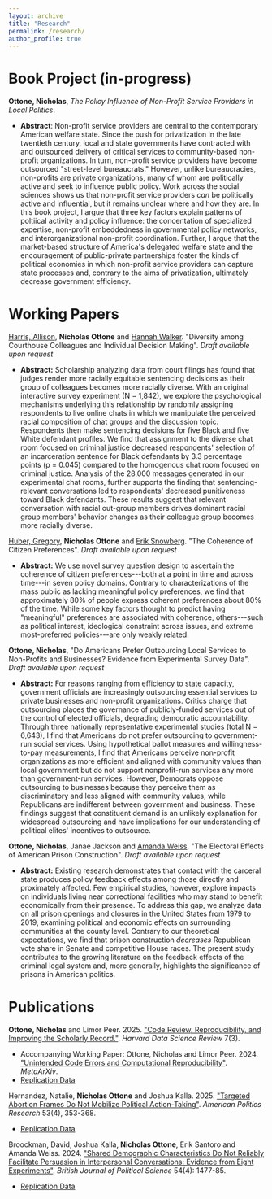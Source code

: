 ```yaml
---
layout: archive
title: "Research"
permalink: /research/
author_profile: true
---
```


Book Project (in-progress)
======
**Ottone, Nicholas**, *The Policy Influence of Non-Profit Service Providers in Local Politics*. 
* **Abstract**: Non-profit service providers are central to the contemporary American welfare state. Since the push for privatization in the late twentieth century, local and state governments have contracted with and outsourced delivery of critical services to community-based non-profit organizations. In turn, non-profit service providers have become outsourced "street-level bureaucrats." However, unlike bureaucracies, non-profits are private organizations, many of whom are politically active and seek to influence public policy. Work across the social sciences shows us that non-profit service providers *can* be politically active and influential, but it remains unclear where and how they are. In this book project, I argue that three key factors explain patterns of poltiical activity and policy influence: the concentation of specialized expertise, non-profit embeddedness in governmental policy networks, and interorganizational non-profit coordination. Further, I argue that the market-based structure of America's delegated welfare state and the encouragement of public-private partnerships foster the kinds of political economies in which non-profit service providers can capture state processes and, contrary to the aims of privatization, ultimately decrease government efficiency. 

Working Papers
======
[Harris, Allison](https://www.allisonpharris.com/), **Nicholas Ottone** and [Hannah Walker](https://mobilizedbyinjustice.com/). "Diversity among Courthouse Colleagues and Individual Decision Making". *Draft available upon request*
  * **Abstract:** Scholarship analyzing data from court filings has found that judges render more racially equitable sentencing decisions as their group of colleagues becomes more racially diverse. With an original interactive survey experiment (N = 1,842), we explore the psychological mechanisms underlying this relationship by randomly assigning respondents to live online chats in which we manipulate the perceived racial composition of chat groups and the discussion topic. Respondents then make sentencing decisions for five Black and five White defendant profiles. We find that assignment to the diverse chat room focused on criminal justice decreased respondents' selection of an incarceration sentence for Black defendants by 3.3 percentage points (p = 0.045) compared to the homogenous chat room focused on criminal justice. Analysis of the 28,000 messages generated in our experimental chat rooms, further supports the finding that sentencing-relevant conversations led to respondents' decreased punitiveness toward Black defendants. These results suggest that relevant conversation with racial out-group members drives dominant racial group members' behavior changes as their colleague group becomes more racially diverse.

[Huber, Gregory](https://huber.research.yale.edu/), **Nicholas Ottone** and [Erik Snowberg](https://eriksnowberg.com/). "The Coherence of Citizen Preferences". *Draft available upon request*
  * **Abstract:** We use novel survey question design to ascertain the coherence of citizen preferences---both at a point in time and across time---in seven policy domains. Contrary to characterizations of the mass public as lacking meaningful policy preferences, we find that approximately 80\% of people express coherent preferences about 80% of the time. While some key factors thought to predict having "meaningful" preferences are associated with coherence, others---such as political interest, ideological constraint across issues, and extreme most-preferred policies---are only weakly related. 

**Ottone, Nicholas**, "Do Americans Prefer Outsourcing Local Services to Non-Profits and Businesses? Evidence from Experimental Survey Data". *Draft available upon request*
  * **Abstract:** For reasons ranging from efficiency to state capacity, government officials are increasingly outsourcing essential services to private businesses and non-profit organizations. Critics charge that outsourcing places the governance of publicly-funded services out of the control of elected officials, degrading democratic accountability. Through three nationally representative experimental studies (total N = 6,643), I find that Americans do not prefer outsourcing to government-run social services. Using hypothetical ballot measures and willingness-to-pay measurements, I find that Americans perceive non-profit organizations as more efficient and aligned with community values than local government but do not support nonprofit-run services any more than government-run services. However, Democrats oppose outsourcing to businesses because they perceive them as discriminatory and less aligned with community values, while Republicans are indifferent between government and business. These findings suggest that constituent demand is an unlikely explanation for widespread outsourcing and have implications for our understanding of political elites' incentives to outsource.

**Ottone, Nicholas**, Janae Jackson and [Amanda Weiss](https://www.amandakweiss.com/). "The Electoral Effects of American Prison Construction". *Draft available upon request*
  * **Abstract:** Existing research demonstrates that contact with the carceral state produces policy feedback effects among those directly and proximately affected. Few empirical studies, however, explore impacts on individuals living near correctional facilities who may stand to benefit economically from their presence. To address this gap, we analyze data on all prison openings and closures in the United States from 1979 to 2019, examining political and economic effects on surrounding communities at the county level. Contrary to our theoretical expectations, we find that prison construction *decreases* Republican vote share in Senate and competitive House races. The present study contributes to the growing literature on the feedback effects of the criminal legal system and, more generally, highlights the significance of prisons in American politics.


Publications
======
**Ottone, Nicholas** and Limor Peer. 2025. ["Code Review, Reproducibility, and Improving the Scholarly Record."](https://hdsr.mitpress.mit.edu/pub/suy0nbh5/release/1?readingCollection=2472e026). *Harvard Data Science Review* 7(3).
  * Accompanying Working Paper: Ottone, Nicholas and Limor Peer. 2024. ["Unintended Code Errors and Computational Reproducibility"](https://osf.io/preprints/metaarxiv/rv6xd_v1). *MetaArXiv*.
  * [Replication Data](https://osf.io/ts4nh/)

Hernandez, Natalie, **Nicholas Ottone** and Joshua Kalla. 2025. ["Targeted Abortion Frames Do Not Mobilize Political Action-Taking"](https://journals.sagepub.com/doi/full/10.1177/1532673X251324137). *American Politics Research* 53(4), 353-368.
  * [Replication Data](https://osf.io/j5vyd)

Broockman, David, Joshua Kalla, **Nicholas Ottone**, Erik Santoro and Amanda Weiss. 2024. ["Shared Demographic Characteristics Do Not Reliably Facilitate Persuasion in Interpersonal Conversations: Evidence from Eight Experiments"](https://www.cambridge.org/core/journals/british-journal-of-political-science/article/shared-demographic-characteristics-do-not-reliably-facilitate-persuasion-in-interpersonal-conversations-evidence-from-eight-experiments/6B7FA4A2CC36C4362C103BFDF97FB88C). *British Journal of Political Science* 54(4): 1477-85.
* [Replication Data](https://dataverse.harvard.edu/dataset.xhtml?persistentId=doi:10.7910/DVN/FOVEPZ)
